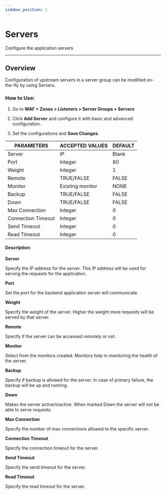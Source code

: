 ```yaml
---
sidebar_position: 2
---
```

# Servers

Configure the application servers

---

## Overview

Configuration of upstream servers in a server group can be modified on-the-fly by using Servers.

### How to Use:

1. Go to **WAF > Zones > Listeners > Server Groups > Servers**

2. Click **Add Server** and configure it with basic and advanced configuration.

3. Set the configurations and **Save Changes**.

| PARAMETERS         | ACCEPTED VALUES  | DEFAULT |
|--------------------|------------------|---------|
| Server             | IP               | Blank   |
| Port               | Integer          | 80      |
| Weight             | Integer          | 1       |
| Remote             | TRUE/FALSE       | FALSE   |
| Monitor            | Existing monitor | NONE    |
| Backup             | TRUE/FALSE       | FALSE   |
| Down               | TRUE/FALSE       | FALSE   |
| Max Connection     | Integer          | 0       |
| Connection Timeout | Integer          | 0       |
| Send Timeout       | Integer          | 0       |
| Read Timeout       | Integer          | 0       |

#### Description:

**Server**

Specify the IP address for the server. This IP address will be used for serving the requests for the application.

**Port** 

Set the port for the backend application server will communicate.

**Weight** 

Specify the weight of the server. Higher the weight more requests will be served by that server. 

**Remote** 

Specify if the server can be accessed remotely or not.

**Monitor** 

Select from the monitors created. Monitors help in monitoring the health of the server.

**Backup** 

Specify if backup is allowed for the server. In case of primary failure, the backup will be up and running.

**Down** 

Makes the server active/inactive. When marked Down the server will not be able to serve requests.

**Max Connection** 

Specify the number of max connections allowed to the specific server.

**Connection Timeout** 

Specify the connection timeout for the server.

**Send Timeout** 

Specify the send timeout for the server. 

**Read Timeout** 

Specify the read timeout for the server.